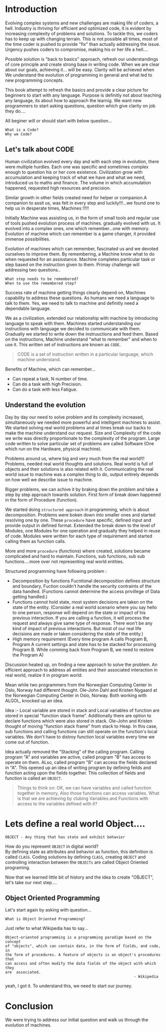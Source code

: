 # Introduction

Evolving complex systems and new challenges are making life of coders, a hell. Industry is thriving for efficient and optimized code, it is evident by increasing complexity of problems and solutions. To tackle this, we coders has to keep up with changing terrain. This is not possible all times, most of the time coder is pushed to provide "fix" than actually addressing the issue. Urgency pushes coders to compromise, making his or her life a hell....

Possible solution is "back to basics" approach, refresh our understandings of core principle and create strong base in writing code. When we are clear about our goals, achieving it... will be easy. Clarity will be achieved when We understand the evolution of programming in general and what led to new programming concepts.

This book attempt to refresh the basics and provide a clear picture for beginners to start with any language. Purpose is definitly not about teaching any language, its about how to approach the learnig. We want new programmers to start asking questions, question which give clarity on job they do....

All beginer will or should start with below question...
```
What is a Code?
Why we Code?
```
## Let's talk about CODE

Human civilization evolved every day and with each step in evolution, there were multiple hurdles. Each one was specific and sometimes complex enough to question his or her core existence. Civilization grow with accumulation and keeping track of what we have and what we need, introduced us to maths and finance. The volume in which accumulation happened, requested high resources and precision.

Similar growth in other fields created need for helper or companion.A companion to assit us, was felt in every step and luckily!!!...we found one to help us in desperate times, Machines !!!!!

Initially Machine was assisting us, in the form of small tools and regular use of tools pushed evolution process of machines. gradually evolved with us. It evolved into a complex ones, one which remember...one with memory. Evolution of machine which can remember is a game changer, it provided immense possibilities.

Evolution of machines which can remember, fascinated us and we devoted ourselves to improve them. By remembering, a Machine know what to do when requested for an assisstance. Machine completes particular task or step based on the instruction given to them. Primay challenge will addressing two questions..

```
What step needs to be remembered?
When to use the remembered step?
```
Success rate of machine getting things clearly depend on, Machines capability to address these questions. As humans we need a language to talk to them. Yes, we need to talk to machine and definitly need a dependable language. 

We as a civilization, extended our relationship with machine by introducing language to speak with them. Machines started understanding our instructions with language we decided to communicate with them. Gradually we started to write down the instruuctions and feed them. Based on the instructions, Machine understand "what to remember" and when to use it. This written set of instructions are known as `CODE`.

> CODE is a set of instruction written in a particular language, which machine understand.

Benefits of Machine, which can remember...

* Can repeat a task, N number of time.
* Can do a task with high Precision.
* Can do a task with less Fatigue.

## Understand the evolution

Day by day our need to solve problem and its complexity increased, simultaneously we needed more powerful and intelligent machines to assist. We started solving real world problems and at times break our backs to make the machine understand our request. Size and Complexity of the code we write was directly proportionate to the complexity of the program. Large code written to solve particular set of problems are called Software (One which run on the Hardware, physical machine).

Problems around us, where big and very much from the real world!!!
Problems, needed real world thoughts and solutions. Real world is full of objects and their solutions is also related with it. Communicating the real world issue to machine was a complex thing to do, output entirely depends on how well we describe issue to machine. 

Bigger problems, we can achive it by braking down the problem and take a step by step approach towards solution. First form of break down happened in the form of Procedure (function). 

We started doing `structured approach` in programming, which is about decomposition. Problems were boken down into smaller ones and started resolving one by one. These `procedure` have specific, defined input and provide output in defined format. Extended the break down to the level of Modules, one Modules for one operation and gradually they helped in reuse of code. Modules were written for each type of requirement and started calling them as function calls.

More and more `procedure` (functions) where created, solutions became complicated and hard to maintain. Functions, sub functions, sub sub functions....more over not representing real world entities.

Structured programming have following problem : 
* Decomposition by functions 
  Fucntional decomposition defines structure and boundary, Fuction couldn't handle the security contraints of the data handled. (Functions cannot determine the access privillege of Data getting handled.)
* Functions cannot hold state, most system decisions are taken on the state of the entity.
  (Consider a real world scenario where you say hello to one person, response will depend on the state
   or impact of his previous interaction. If you are calling a function, it will process the request 
   and always give same type of response. There won't be any kind of impact of previous interactions. But most of our real life decisions are made or taken considering the state of the entity.)
* High memory requirement
  (Every time program A calls Program B, Program A current settings and state has to be stacked for processing Program B. While comming back from Program B, we need to restore the Program A)

Discussion heated up, on finding a new approach to solve the problem. An efficient approach to address all entities and their associated interaction in real world, realize it in program world. 

Mean while two programmers from the Norwegian Computing Center in Oslo, Norway had different thought. Ole-John Dahl and Kristen Nygaard at the Norwegian Computing Center in Oslo, Norway. Both working with ALGOL, knocked up an idea. 

Idea :- Local variable are stored in stack and Local variables of function are stored in special "function stack frame". Additionally there are option to declare functions which were also stored in stack. Ole-John and Kristen thought of moving "function stack frame" from stack to Heap. In this case, sub functions and calling functions can still operate on the function's local variables. We don't have to distroy function local variables every time we come out of function.

Idea actually removed the "Stacking" of the calling program. Calling program "A" and variables are active, called program "B" has access to operate on them. ALso, called program "B" can access the fields declared in "A". This opened up an idea of writing program by defining feilds and function acting upon the fields together. This collection of fields and function is called an `OBJECT`.

> Things to think on:
> OK, we can have variables and called function together in memory, Also those functions can access variables.
> What is that we are achieving by clubing Variables and Functions with access to the variables defined with it?

# Lets define a real world Object....
```
OBJECT - Any thing that has state and exhibit behavior
```

How do you represent `OBJECT` in digital world? </br>
By defining state as attributes and behavior as function, this definition is called `CLASS`. Coding solutions by defining `CLASS`, creating `OBJECT` and controlling interaction between the `OBJECTs` are called Object Oriented programing.

Now that we learned little bit of history and the idea to create "OBJECT", let's take our next step....

## Object Oriented Programming
Let's start again by asking with question...
```
What is Object Oriented Programming?
```

Just refer to what Wikipedia has to say...

```
Object-oriented programming is a programming paradigm based on the concept
of "objects", which can contain data, in the form of fields, and code, in
the form of procedures. A feature of objects is an object's procedures that
can access and often modify the data fields of the object with which they
are  associated.                                                                             
                                                          - Wikipedia
```
yeah, I got it. To understand this, we need to start our journey. 

# Conclusion

We were trying to address our initial question and walk us through the evolution of machines. 
